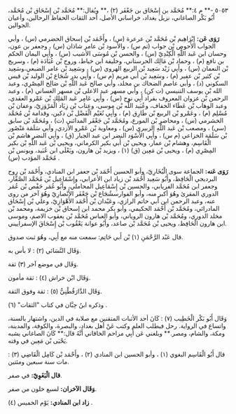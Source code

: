 ٥٠٥٣ -** م ٤:** مُحَمَّد بن إِسْحَاق بن جَعْفَر (٢) ،** ويُقال:** مُحَمَّد بْن إِسْحَاق بْن مُحَمَّد، أَبُو بَكْر الصاغاني، نزيل بغداد، خراساني الأصل، أحد الثقات الحفاظ الرحالين، وأعيان الجوالين.

**رَوَى عَن:** إِبْرَاهِيم بْن مُحَمَّد بْن عرعرة (س) ، وأَحْمَد بْن إسحاق الحضرمي (س) ، وأبي الجواب الأَحوص بْن جواب (تم س) ، والأسود بْن عامر شاذان (س) ، وجعفر بن عون، وحسان ابن عَبد اللَّهِ الْكِنْدِيّ (س) ، والحسن بْن مُوسَى الأشيب (س) ، وأَبِي اليمان الحكم بن نافع (م) ، وحماد بْن مَالِك الحرستاني، وخليفة ابن خياط، وروح بْن عُبَادَة (م) ، وسريج بْن النعمان (س) ، وأَبِي زَيْد سَعِيد بْن الربيع الهروي (س) ، وسَعِيد بْن عامر الضبعي،وسَعِيد بْن كثير بْن عفير (م) ، وسَعِيد بْن أَبي مريم (م س) ، وأَبِي بدر شُجَاع بْن الوليد بْن قيس السكوني (د) ، وأبي عاصم الضحاك بن مخلد، وأبي صالح عَبد اللَّهِ بْن صَالِح المِصْرِي، وعبد الله بْن يوسف التنيسي (ت كن) ، وأبي مسهر عبد الاعلى بْن مسهر الغساني (م) ، وعبد الرحمن بْن غزوان المعروف بقراد أَبِي نوح (س) ، وأَبِي عَامِر عَبد المَلِك بْن عَمْرو العقدي، وعبد الوهاب بْن عَطَاء الخفاف، وعُبَيد اللَّه بْن موسى، وعتاب بْن زِيَاد الْمَرْوَزِيّ، وعفان بْن مُسْلِم (م) ، وعَمْرو بْن الربيع بْن طَارِق (م) ، وأَبِي نُعَيْم الْفَضْل بْن دكين، وقدامة بْن مُحَمَّد الخشرمي (س) ، ومحاضر بْن المورع، ومُحَمَّد بْن جَعْفَر المدائني (ت) ، ومُحَمَّد بْن سابق (سي) ، ومصعب بْن عَبد اللَّهِ الزبيري (س) ، ومعاوية بْن عَمْرو الأزدي، وأبي سَلَمَة مَنْصُور بْن سَلَمَة الخزاعي (م س) ، وأَبِي الأَسْوَد النضر ابن عبد الجبار (ق) ، وأَبِي النضر هاشم بْن الْقَاسِم، وهشام بْن عمار، ويحيى بْن أَبي بكير الكرماني، ويحيى بْن عَبد اللَّهِ بْن بكير المِصْرِي (م) ، ويحيى بْن مَعِين (ق) (١) ، ويزيد بْن هارون، ويَعْلَى ابن عُبَيد، ويونس بْن مُحَمَّد المؤدب (س) .

**رَوَى عَنه:** الجماعة سوى الْبُخَارِيّ، وأبو الحسين أَحْمَد بْن جعفر ابن المنادي، وأَحْمَد بْن روح البرديجي الْحَافِظ، وأَبُو سَعِيد أَحْمَد بْن زياد ابن الأعرابي، وإِسْمَاعِيل بْن مُحَمَّد الصَّفَّار، وجعفر ابن مُحَمَّد الفريابي، والحسين بْن إِسْمَاعِيل المحاملي، وأَبُو عُمَر حَفْص بْن عُمَر الدوري المقرئ وهُوَ أكبر منه، وأبو الفوارسشُجَاع بْن جَعْفَر الأَنْصارِيّ وهُوَ آخر من روى عنه، وعبد الرحمن ابن أَبي حاتم الرازي، وعَبْدان بْن أَحْمَد الأَهْوَازِيّ، وعلي بْن إِسْحَاق المادرائي، ومُحَمَّد بْن أَحْمَد الحكيمي، وأبو بكر محمد ابن إسحاق بْن خزيمة، ومحمد بْن مخلد الدوري، ومُحَمَّد بْن هارون الروياني، وأبو العباس مُحَمَّد بْن يعقوب الاصم، وموسى ابن هارون الْحَافِظ، ويحيى بْن مُحَمَّد بْن صاعد، وأَبُو عوانة يَعْقُوب بْن إِسْحَاقَ الإسفراييني.

قال عَبْد الرَّحْمَنِ (١) بْن أَبي حَاتِم: سمعت منه مع أَبِي، وهُوَ ثبت صدوق.

وَقَال النَّسَائي (٢) : لا بأس به.

وَقَال في موضع آخر (٣) ثقة.

وَقَال ابْن خراش (٤) : ثقة مأمون.

وَقَال الدَّارَقُطْنِيُّ (٥) : ثقة وفوق الثقة.

وذكره ابنُ حِبَّان في كتاب "الثقات" (٦) .

وَقَال أَبُو بَكْر الْخَطِيب (٧) : كَانَ أحد الأثبات المتقنين مع صلابة في الدين، واشتهار بالسنة، واتساع في الرواية. رحل فيطلب العلم وكتب عَنْ أهل بغداد، والبصرة، والكوفة، والمدينة، ومكة، والشام، ومصر.** وبلغني عَن أَبِي مزاحم الخاقاني أَنَّهُ قال:** كَانَ الصاغاني يشبه يَحْيَى بْن مَعِين في وقته.

قال أَبُو الْقَاسِم البغوي (١) ، وأبو الحسين ابن المنادي (٢) ، وأَحْمَد بْن كَامِل الْقَاضِي (٣) : مات سنة سبعين ومئتين.

**قال الْبَغَوِيّ:** في صفر.

**وَقَال الآخران:** لسبع خلون من صفر.

**زاد ابن المنادي:** يَوْم الخميس (٤) .